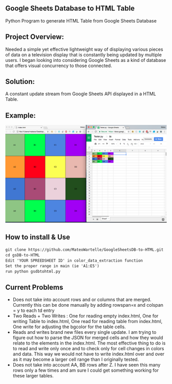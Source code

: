## Google Sheets Database to HTML Table
Python Program to generate HTML Table from Google Sheets Database

## Project Overview: 
Needed a simple yet effective lightweight way of displaying various pieces of data on a television display that is constantly being updated by multiple users. I began looking into considering Google Sheets as a kind of database that offers visual concurrency to those connected. 

## Solution:
A constant update stream from Google Sheets API displayed in a HTML Table.

## Example:
![Screenshot](Example.png)

##  How to install & Use<br>
`git clone https://github.com/MateoWartelle/GoogleSheetsDB-to-HTML.git`<br>
`cd gsDB-to-HTML`<br>
`Edit 'YOUR SPREEDSHEET ID' in color_data_extraction function`<br>
`Set the proper range in main (ie 'A1:E5')`<br>
`run python gsdbtohtml.py`

## Current Problems
- Does not take into account rows and or columns that are merged. 
Currently this can be done manually by adding rowspan=x and colspan = y to each td entry
- Two Reads + Two Writes : One for reading empty index.html, One for writing Table to index.html, One read for reading table from index.html, One write for adjusting the bgcolor for the table cells. 
- Reads and writes brand new files every single update. I am trying to figure out how to parse the JSON for merged cells and how they would relate to the <td><th> elements in the index.html. The most effective thing to do is to read and write only once and to check only for cell changes in colors and data. This way we would not have to write index.html over and over as it may become a larger cell range than I originally tested. 
- Does not take into account AA, BB rows after Z. I have seen this many rows only a few times and am sure I could get something working for these larger tables.

